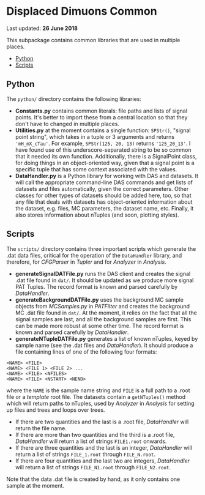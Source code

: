 # Displaced Dimuons Common

Last updated: **26 June 2018**

This subpackage contains common libraries that are used in multiple places.

  * [Python](#python)
  * [Scripts](#scripts)

<a name="python"></a>
## Python

The `python/` directory contains the following libraries:

  * **Constants.py** contains common literals: file paths and lists of signal points. It's better to import these from a central location so that they don't have to changed in multiple places.
  * **Utilities.py** at the moment contains a single function: `SPStr()`, "signal point string", which takes in a tuple or 3 arguments and returns `'mH_mX_cTau'`. For example, `SPStr(125, 20, 13)` returns `'125_20_13'`. I have found use of this underscore-separated string to be so common that it needed its own function. Additionally, there is a SignalPoint class, for doing things in an object-oriented way, given that a signal point is a specific tuple that has some context associated with the values.
  * **DataHandler.py** is a Python library for working with DAS and datasets. It will call the appropriate command-line DAS commands and get lists of datasets and files automatically, given the correct parameters. Other classes for other types of datasets should be added here, too, so that any file that deals with datasets has object-oriented information about the dataset, e.g. files, MC parameters, the dataset name, etc. Finally, it also stores information about nTuples (and soon, plotting styles).

<a name="scripts"></a>
## Scripts

The `scripts/` directory contains three important scripts which generate the .dat data files, critical for the operation of the `DataHandler` library, and therefore, for _CFGParser_ in _Tupler_ and for _Analyzer_ in _Analysis_.

  * **generateSignalDATFile.py** runs the DAS client and creates the signal .dat file found in `dat/`. It should be updated as we produce more signal PAT Tuples. The record format is known and parsed carefully by _DataHandler_.
  * **generateBackgroundDATFile.py** uses the background MC sample objects from _MCSamples.py_ in _PATFilter_ and creates the background MC .dat file found in `dat/`. At the moment, it relies on the fact that all the signal samples are last, and all the background samples are first. This can be made more robust at some other time. The record format is known and parsed carefully by _DataHandler_.
  * **generateNTupleDATFile.py** generates a list of known nTuples, keyed by sample name (see the .dat files and _DataHandler_). It should produce a file containing lines of one of the following four formats:

```
<NAME> <FILE>
<NAME> <FILE 1> <FILE 2> ...
<NAME> <FILE> <NFILES>
<NAME> <FILE> <NSTART> <NEND>
```

  where the `NAME` is the sample name string and `FILE` is a full path to a .root file or a _template_ root file. The datasets contain a `getNTuples()` method which will return paths to nTuples, used by _Analyzer_ in _Analysis_ for setting up files and trees and loops over trees.

  * If there are two quantities and the last is a .root file, _DataHandler_ will return the file name.
  * If there are more than two quantities and the third is a .root file, _DataHandler_ will return a list of strings `FILE1.root` onwards.
  * If there are three quantities and the last is an integer, _DataHandler_ will return a list of strings `FILE_1.root` through `FILE_N.root`.
  * If there are four quantities and the last two are integers, _DataHandler_ will return a list of strings `FILE_N1.root` through `FILE_N2.root`.

Note that the data .dat file is created by hand, as it only contains one sample at the moment.
